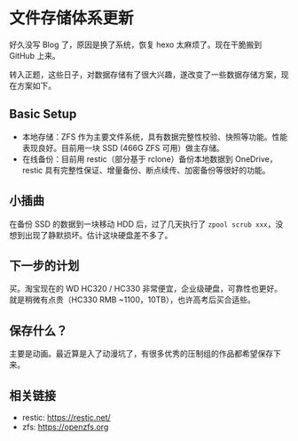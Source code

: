 # 文件存储体系更新

好久没写 Blog 了，原因是换了系统，恢复 hexo 太麻烦了。现在干脆搬到 GitHub 上来。

转入正题，这些日子，对数据存储有了很大兴趣，遂改变了一些数据存储方案，现在方案如下。

## Basic Setup

* 本地存储：ZFS 作为主要文件系统，具有数据完整性校验、快照等功能。性能表现良好。目前用一块 SSD (466G ZFS 可用）做主存储。
* 在线备份：目前用 restic（部分基于 rclone）备份本地数据到 OneDrive，restic 具有完整性保证、增量备份、断点续传、加密备份等很好的功能。

## 小插曲

在备份 SSD 的数据到一块移动 HDD 后，过了几天执行了 `zpool scrub xxx`，没想到出现了静默损坏。估计这块硬盘差不多了。

## 下一步的计划

买。淘宝现在的 WD HC320 / HC330 非常便宜，企业级硬盘，可靠性也更好。就是稍微有点贵（HC330 RMB ~1100，10TB），也许高考后买合适些。

## 保存什么？

主要是动画。最近算是入了动漫坑了，有很多优秀的压制组的作品都希望保存下来。

## 相关链接

* restic: https://restic.net/
* zfs: https://openzfs.org
